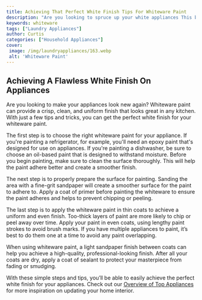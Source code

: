 ```yaml
---
title: Achieving That Perfect White Finish Tips For Whiteware Paint
description: "Are you looking to spruce up your white appliances This blog post provides essential tips and tricks on how to get a perfect white finish when painting your kitchen and bathroom white ware Learn all you need to know to make you appliances look as good as new"
keywords: whiteware
tags: ["Laundry Appliances"]
author: Curtis
categories: ["Household Appliances"]
cover: 
 image: /img/laundryappliances/163.webp
 alt: 'Whiteware Paint'
---
```

## Achieving A Flawless White Finish On Appliances

Are you looking to make your appliances look new again? Whiteware paint can provide a crisp, clean, and uniform finish that looks great in any kitchen. With just a few tips and tricks, you can get the perfect white finish for your whiteware paint. 

The first step is to choose the right whiteware paint for your appliance. If you're painting a refrigerator, for example, you'll need an epoxy paint that's designed for use on appliances. If you're painting a dishwasher, be sure to choose an oil-based paint that is designed to withstand moisture. Before you begin painting, make sure to clean the surface thoroughly. This will help the paint adhere better and create a smoother finish. 

The next step is to properly prepare the surface for painting. Sanding the area with a fine-grit sandpaper will create a smoother surface for the paint to adhere to. Apply a coat of primer before painting the whiteware to ensure the paint adheres and helps to prevent chipping or peeling.

The last step is to apply the whiteware paint in thin coats to achieve a uniform and even finish. Too-thick layers of paint are more likely to chip or peel away over time. Apply your paint in even coats, using lengthy paint strokes to avoid brush marks. If you have multiple appliances to paint, it’s best to do them one at a time to avoid any paint overlapping. 

When using whiteware paint, a light sandpaper finish between coats can help you achieve a high-quality, professional-looking finish. After all your coats are dry, apply a coat of sealant to protect your masterpiece from fading or smudging.

With these simple steps and tips, you’ll be able to easily achieve the perfect white finish for your appliances. Check out our [Overview of Top Appliances](./pages/appliance-overview) for more inspiration on updating your home interior.

